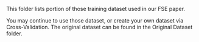This folder lists portion of those training dataset used in our FSE paper. 

You may continue to use those dataset, or create your own dataset via Cross-Validation. The original dataset can be found in the Original Dataset folder.
